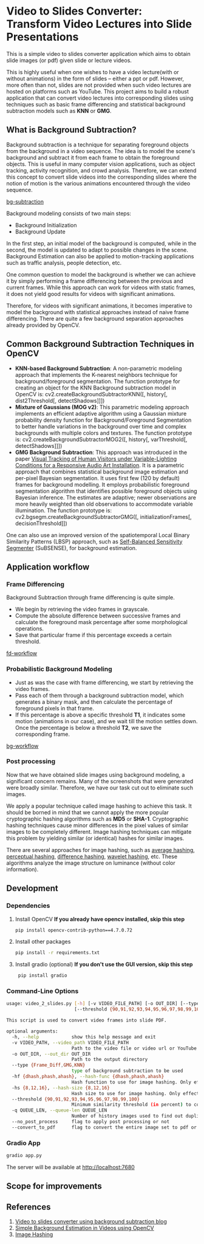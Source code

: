 # Video to Slides Converter: Transform Video Lectures into Slide Presentations

This is a simple video to slides converter application which aims to obtain slide images (or pdf) given slide or lecture videos.

This is highly useful when one wishes to have a video lecture(with or without animations) in the form of slides – either a ppt or pdf. However, more often than not, slides are not provided when such video lectures are hosted on platforms such as YouTube. This project aims to build a robust application that can convert video lectures into corresponding slides using techniques such as basic frame differencing and statistical background subtraction models such as **KNN** or **GMG**.

## What is Background Subtraction?

Background subtraction is a technique for separating foreground objects from the background in a video sequence. The idea is to model the scene's background and subtract it from each frame to obtain the foreground objects. This is useful in many computer vision applications, such as object tracking, activity recognition, and crowd analysis. Therefore, we can extend this concept to convert slide videos into the corresponding slides where the notion of motion is the various animations encountered through the video sequence.

[bg-subtraction](images/background_subtraction.png)

Background modeling consists of two main steps:

- Background Initialization
- Background Update

In the first step, an initial model of the background is computed, while in the second, the model is updated to adapt to possible changes in the scene. Background Estimation can also be applied to motion-tracking applications such as traffic analysis, people detection, etc.

One common question to model the background is whether we can achieve it by simply performing a frame differencing between the previous and current frames. While this approach can work for videos with static frames, it does not yield good results for videos with significant animations.

Therefore, for videos with significant animations, it becomes imperative to model the background with statistical approaches instead of naive frame differencing. There are quite a few background separation approaches already provided by OpenCV.

## Common Background Subtraction Techniques in OpenCV

- **KNN-based Background Subtraction**: A non-parametric modeling approach that implements the K-nearest neighbors technique for background/foreground segmentation. The function prototype for creating an object for the KNN Background subtraction model in OpenCV is:
cv2.createBackgroundSubtractorKNN([, history[, dist2Threshold[, detectShadows]]])
- **Mixture of Gaussians (MOG v2)**: This parametric modeling approach implements an efficient adaptive algorithm using a Gaussian mixture probability density function for Background/Foreground Segmentation to better handle variations in the background over time and complex backgrounds with multiple colors and textures.
The function prototype is:
cv2.createBackgroundSubtractorMOG2([, history[, varThreshold[, detectShadows]]])
- **GMG Background Subtraction**: This approach was introduced in the paper [Visual Tracking of Human Visitors under Variable-Lighting Conditions for a Responsive Audio Art Installation](https://www.researchgate.net/publication/261311764_Visual_tracking_of_human_visitors_under_variable-lighting_conditions_for_a_responsive_audio_art_installation). It is a parametric approach that combines statistical background image estimation and per-pixel Bayesian segmentation.
It uses first few (120 by default) frames for background modelling. It employs probabilistic foreground segmentation algorithm that identifies possible foreground objects using Bayesian inference. The estimates are adaptive; newer observations are more heavily weighted than old observations to accommodate variable illumination.
The function prototype is:
cv2.bgsegm.createBackgroundSubtractorGMG([, initializationFrames[,  decisionThreshold]])

One can also use an improved version of the spatiotemporal Local Binary Similarity Patterns (LBSP) approach, such as [Self-Balanced Sensitivity Segmenter](https://learnopencv.com/background-subtraction-with-opencv-and-bgs-libraries/) (SuBSENSE), for background estimation.

## Application workflow

### Frame Differencing

Background Subtraction through frame differencing is quite simple.

- We begin by retrieving the video frames in grayscale.
- Compute the absolute difference between successive frames and calculate the foreground mask percentage after some morphological operations.
- Save that particular frame if this percentage exceeds a certain threshold.

[fd-workflow](images/application_workflow_frame_differencing.png)

### Probabilistic Background Modeling

- Just as was the case with frame differencing, we start by retrieving the video frames.
- Pass each of them through a background subtraction model, which generates a binary mask, and then calculate the percentage of foreground pixels in that frame.
- If this percentage is above a specific threshold **T1**, it indicates some motion (animations in our case), and we wait till the motion settles down. Once the percentage is below a threshold **T2**, we save the corresponding frame.

[bg-workflow](images/application_workflow_background_modeling.png)

### Post processing

Now that we have obtained slide images using background modeling, a significant concern remains. Many of the screenshots that were generated were broadly similar. Therefore, we have our task cut out to eliminate such images.

We apply a popular technique called image hashing to achieve this task. It should be borned in mind that we cannot apply the more popular cryptographic hashing algorithms such as **MD5** or **SHA-1**. Cryptographic hashing techniques cause minor differences in the pixel values of similar images to be completely different. Image hashing techniques can mitigate this problem by yielding similar (or identical) hashes for similar images.

There are several approaches for image hashing, such as [average hashing](http://www.hackerfactor.com/blog/index.php?/archives/432-Looks-Like-It.html), [perceptual hashing](http://www.hackerfactor.com/blog/index.php?/archives/432-Looks-Like-It.html), [difference hashing](http://www.hackerfactor.com/blog/index.php?/archives/529-Kind-of-Like-That.html), [wavelet hashing](https://fullstackml.com/2016/07/02/wavelet-image-hash-in-python/), etc. These algorithms analyze the image structure on luminance (without color information).

## Development

### Dependencies

1. Install OpenCV
    **If you already have opencv installed, skip this step**

    ```bash
    pip install opencv-contrib-python==4.7.0.72
    ```

2. Install other packages

    ```bash
    pip install -r requirements.txt
    ```

3. Install gradio (optional)
   **If you don't use the GUI version, skip this step**

   ```bash
    pip install gradio
    ```

### Command-Line Options

```bash
usage: video_2_slides.py [-h] [-v VIDEO_FILE_PATH] [-o OUT_DIR] [--type {Frame_Diff,GMG,KNN}] [-hf {dhash,phash,ahash}] [-hs {8,12,16}]
                         [--threshold {90,91,92,93,94,95,96,97,98,99,100}] [-q QUEUE_LEN] [--no_post_process] [--convert_to_pdf]

This script is used to convert video frames into slide PDF.

optional arguments:
  -h, --help            show this help message and exit
  -v VIDEO_PATH, --video_path VIDEO_FILE_PATH
                        Path to the video file or video url or YouTube video link
  -o OUT_DIR, --out_dir OUT_DIR
                        Path to the output directory
  --type {Frame_Diff,GMG,KNN}
                        type of background subtraction to be used
  -hf {dhash,phash,ahash}, --hash-func {dhash,phash,ahash}
                        Hash function to use for image hashing. Only effective if post-processing is enabled
  -hs {8,12,16}, --hash-size {8,12,16}
                        Hash size to use for image hashing. Only effective if post-processing is enabled
  --threshold {90,91,92,93,94,95,96,97,98,99,100}
                        Minimum similarity threshold (in percent) to consider 2 images to be similar. Only effective if post-processing is enabled
  -q QUEUE_LEN, --queue-len QUEUE_LEN
                        Number of history images used to find out duplicate image. Only effective if post-processing is enabled
  --no_post_process     flag to apply post processing or not
  --convert_to_pdf      flag to convert the entire image set to pdf or not
```

### Gradio App

```bash
gradio app.py
```

The server will be available at [http://localhost:7680](http://localhost:7680)

## Scope for improvements

## References

1. [Video to slides converter using background subtraction blog](https://learnopencv.com/video-to-slides-converter-using-background-subtraction/)
2. [Simple Background Estimation in Videos using OpenCV](https://learnopencv.com/simple-background-estimation-in-videos-using-opencv-c-python/)
3. [Image Hashing](https://www.hackerfactor.com/blog/index.php?/archives/529-Kind-of-Like-That.html)
